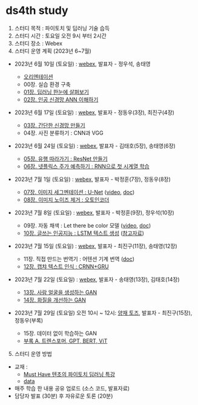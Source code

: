 # ds4th study
1) 스터디 목적 : 파이토치 및 딥러닝 기술 습득
2) 스터디 시간 : 토요일 오전 9시 부터 2시간
3) 스터디 장소 : Webex
4) 스터디 운영 계획 (2023년 6~7월)

- 2023년 6월 10일 (토요일) : [webex](https://lgehq.webex.com/lgehq/e.php?MTID=mbf1a423f021478380e0158b56c831abe	), 발표자 - 정우석, 송태영
  - [오리엔테이션](https://github.com/restful3/ds4th_study/blob/main/doc/%ED%85%90%EC%B4%88%EC%9D%98%20%ED%8C%8C%EC%9D%B4%ED%86%A0%EC%B9%98%20%EB%94%A5%EB%9F%AC%EB%8B%9D%20%ED%8A%B9%EA%B0%95/%EC%98%A4%EB%A6%AC%EC%97%94%ED%85%8C%EC%9D%B4%EC%85%98.pdf)
  - 00장. 실습 환경 구축 
  - [01장. 딥러닝 한눈에 살펴보기](https://github.com/restful3/ds4th_study/blob/main/doc/%ED%85%90%EC%B4%88%EC%9D%98%20%ED%8C%8C%EC%9D%B4%ED%86%A0%EC%B9%98%20%EB%94%A5%EB%9F%AC%EB%8B%9D%20%ED%8A%B9%EA%B0%95/%EC%98%A4%EB%A6%AC%EC%97%94%ED%85%8C%EC%9D%B4%EC%85%98.pdf)
  - [02장. 인공 신경망 ANN 이해하기](https://github.com/restful3/ds4th_study/blob/main/doc/%ED%85%90%EC%B4%88%EC%9D%98%20%ED%8C%8C%EC%9D%B4%ED%86%A0%EC%B9%98%20%EB%94%A5%EB%9F%AC%EB%8B%9D%20%ED%8A%B9%EA%B0%95/%EC%98%A4%EB%A6%AC%EC%97%94%ED%85%8C%EC%9D%B4%EC%85%98.pdf)
  
- 2023년 6월 17일 (토요일) : [webex](https://lgehq.webex.com/lgehq/e.php?MTID=m5d8f65cced19f9230ecc5c65facb7199), 발표자 - 정동우(3장), 최진구(4장)
  - [03장. 간단한 신경망 만들기](https://github.com/restful3/ds4th_study/blob/main/source/%ED%85%90%EC%B4%88%EC%9D%98%20%ED%8C%8C%EC%9D%B4%ED%86%A0%EC%B9%98%20%EB%94%A5%EB%9F%AC%EB%8B%9D%20%ED%8A%B9%EA%B0%95/03_%EA%B0%84%EB%8B%A8%ED%95%9C_%EC%8B%A0%EA%B2%BD%EB%A7%9D_%EB%A7%8C%EB%93%A4%EA%B8%B0_dongwoo.ipynb)
  - 04장. 사진 분류하기 : CNN과 VGG   
  
- 2023년 6월 24일 (토요일) : [webex](https://lgehq.webex.com/lgehq/e.php?MTID=ma5191fe900bde91343d33cd259c6b5cc	), 발표자 - 김태호(5장), 송태영(6장)
  - [05장. 유행 따라가기 : ResNet 만들기](https://github.com/restful3/ds4th_study/blob/main/source/%ED%85%90%EC%B4%88%EC%9D%98%20%ED%8C%8C%EC%9D%B4%ED%86%A0%EC%B9%98%20%EB%94%A5%EB%9F%AC%EB%8B%9D%20%ED%8A%B9%EA%B0%95/05_ResNet_%EC%84%A4%EB%AA%85%EC%9E%90%EB%A3%8C_Teo.ipynb)
  - [06장. 넷플릭스 주가 예측하기 : RNN으로 첫 시계열 학습](https://github.com/restful3/ds4th_study/blob/main/source/%ED%85%90%EC%B4%88%EC%9D%98%20%ED%8C%8C%EC%9D%B4%ED%86%A0%EC%B9%98%20%EB%94%A5%EB%9F%AC%EB%8B%9D%20%ED%8A%B9%EA%B0%95/06_%EB%84%B7%ED%94%8C%EB%A6%AD%EC%8A%A4_%EC%A3%BC%EA%B0%80_%EC%98%88%EC%B8%A1_RNN_Song.ipynb)
  
- 2023년 7월 1일 (토요일) : [webex](https://lgehq.webex.com/lgehq/e.php?MTID=m4f70b78c00d3051e821965abe42f0ecb), 발표자 - 박정훈(7장), 정동우(8장)
  - [07장. 이미지 세그멘테이션 : U-Net](https://github.com/restful3/ds4th_study/blob/main/source/%ED%85%90%EC%B4%88%EC%9D%98%20%ED%8C%8C%EC%9D%B4%ED%86%A0%EC%B9%98%20%EB%94%A5%EB%9F%AC%EB%8B%9D%20%ED%8A%B9%EA%B0%95/07_%EC%9D%B4%EB%AF%B8%EC%A7%80_%EC%84%B8%EA%B7%B8%EB%A9%98%ED%85%8C%EC%9D%B4%EC%85%98_U-Net_%EB%B0%95%EC%A0%95%ED%9B%88.ipynb) ([video](https://www.youtube.com/watch?v=nCL7Y58jzH8), [doc](https://github.com/restful3/ds4th_study/blob/main/doc/%ED%85%90%EC%B4%88%EC%9D%98%20%ED%8C%8C%EC%9D%B4%ED%86%A0%EC%B9%98%20%EB%94%A5%EB%9F%AC%EB%8B%9D%20%ED%8A%B9%EA%B0%95/07_%EC%9D%B4%EB%AF%B8%EC%A7%80_%EC%84%B8%EA%B7%B8%EB%A9%98%ED%85%8C%EC%9D%B4%EC%85%98_U-Net_%EB%B0%95%EC%A0%95%ED%9B%88.pdf))
  - [08장. 이미지 노이즈 제거 : 오토인코더](https://github.com/restful3/ds4th_study/blob/main/source/%ED%85%90%EC%B4%88%EC%9D%98%20%ED%8C%8C%EC%9D%B4%ED%86%A0%EC%B9%98%20%EB%94%A5%EB%9F%AC%EB%8B%9D%20%ED%8A%B9%EA%B0%95/08_%EC%9D%B4%EB%AF%B8%EC%A7%80_%EB%85%B8%EC%9D%B4%EC%A6%88_%EC%A0%9C%EA%B1%B0_%EC%98%A4%ED%84%B0%EC%9D%B8%EC%BD%94%EB%8D%94_dongwoo.ipynb)
  
- 2023년 7월 8일 (토요일) : [webex](https://lgehq.webex.com/lgehq/e.php?MTID=mc706b5630990018907509fe51f508242	), 발표자 - 박정훈(9장), 정우석(10장)
  - 09장. 자동 채색 : Let there be color 모델 ([video](https://youtu.be/qdAI2UjqfvE), [doc](https://github.com/restful3/ds4th_study/blob/main/doc/%ED%85%90%EC%B4%88%EC%9D%98%20%ED%8C%8C%EC%9D%B4%ED%86%A0%EC%B9%98%20%EB%94%A5%EB%9F%AC%EB%8B%9D%20%ED%8A%B9%EA%B0%95/09_%EC%9E%90%EB%8F%99%EC%B1%84%EC%83%89%ED%95%98%EA%B8%B0_%EB%B0%95%EC%A0%95%ED%9B%88.pdf))
  - [10장. 글쓰는 인공지능 : LSTM 텍스트 생성](https://github.com/restful3/ds4th_study/blob/main/source/%ED%85%90%EC%B4%88%EC%9D%98%20%ED%8C%8C%EC%9D%B4%ED%86%A0%EC%B9%98%20%EB%94%A5%EB%9F%AC%EB%8B%9D%20%ED%8A%B9%EA%B0%95/LSTM%ED%85%8D%EC%8A%A4%ED%8A%B8%EC%83%9D%EC%84%B1.ipynb) ([참고자료](https://docs.google.com/presentation/d/1XOb_yx4oIxKGzgdDJlLVo966N6XPOhFk1180i4keu4E/edit?usp=sharing))
 
- 2023년 7월 15일 (토요일) : [webex](https://lgehq.webex.com/lgehq/e.php?MTID=m41cd4fb99efa50819d1c0661cf64e402	), 발표자 - 최진구(11장), 송태영(12장)
  - 11장. 직접 만드는 번역기 : 어텐션 기계 번역 ([doc](https://github.com/restful3/ds4th_study/blob/main/doc/%ED%85%90%EC%B4%88%EC%9D%98%20%ED%8C%8C%EC%9D%B4%ED%86%A0%EC%B9%98%20%EB%94%A5%EB%9F%AC%EB%8B%9D%20%ED%8A%B9%EA%B0%95/%ED%8C%8C%EC%9D%B4%ED%86%A0%EC%B9%98_Attetion.pdf))
  - [12장. 캡챠 텍스트 인식 : CRNN+GRU](https://github.com/restful3/ds4th_study/blob/main/source/%ED%85%90%EC%B4%88%EC%9D%98%20%ED%8C%8C%EC%9D%B4%ED%86%A0%EC%B9%98%20%EB%94%A5%EB%9F%AC%EB%8B%9D%20%ED%8A%B9%EA%B0%95/12_%EC%BA%A1%EC%B1%A0_%ED%85%8D%EC%8A%A4%ED%8A%B8_%EC%9D%B8%EC%8B%9D_CRNN_GRU_Song.ipynb)
 
- 2023년 7월 22일 (토요일) : [webex](https://lgehq.webex.com/lgehq/e.php?MTID=m31953a236e70e9f5586722e09581e3bf	), 발표자 - 송태영(13장), 김태호(14장)
  - [13장. 사람 얼굴을 생성하는 GAN](https://github.com/restful3/ds4th_study/blob/main/source/%ED%85%90%EC%B4%88%EC%9D%98%20%ED%8C%8C%EC%9D%B4%ED%86%A0%EC%B9%98%20%EB%94%A5%EB%9F%AC%EB%8B%9D%20%ED%8A%B9%EA%B0%95/13_%EC%82%AC%EB%9E%8C_%EC%96%BC%EA%B5%B4%EC%9D%84_%EC%83%9D%EC%84%B1%ED%95%98%EB%8A%94_GAN_Song.ipynb)
  - [14장. 화질을 개선하는 GAN](https://github.com/restful3/ds4th_study/blob/main/source/%ED%85%90%EC%B4%88%EC%9D%98%20%ED%8C%8C%EC%9D%B4%ED%86%A0%EC%B9%98%20%EB%94%A5%EB%9F%AC%EB%8B%9D%20%ED%8A%B9%EA%B0%95/14_1_%ED%99%94%EC%A7%88%EC%9D%84%20%EA%B0%9C%EC%84%A0%ED%95%98%EB%8A%94%20GAN.ipynb)
- 2023년 7월 29일 (토요일) 오전 10시 ~ 12시: [양재 토즈](https://moim.toz.co.kr/branchDetail?branch_id=368),  발표자 - 최진구(15장), 정동우(부록)
  - 15장. 데이터 없이 학습하는 GAN  
  - [부록 A. 트렌스포머, GPT, BERT, ViT](https://github.com/restful3/ds4th_study/blob/main/doc/%ED%85%90%EC%B4%88%EC%9D%98%20%ED%8C%8C%EC%9D%B4%ED%86%A0%EC%B9%98%20%EB%94%A5%EB%9F%AC%EB%8B%9D%20%ED%8A%B9%EA%B0%95/%ED%8A%B8%EB%9E%9C%EC%8A%A4%ED%8F%AC%EB%A8%B8_GPT_BERT_ViT_%EC%95%8C%EC%95%84%EB%B3%B4%EA%B8%B0.pdf)

5) 스터디 운영 방법
- 교재 : 
  - [Must Have 텐초의 파이토치 딥러닝 특강](https://www.millie.co.kr/v3/bookDetail/179572834?referrer=searchResult)
  - [data](https://drive.google.com/drive/u/0/folders/1_XuoiGdAoueqwYcaJtt5NhJEFGHJKtvG)
- 매주 학습 한 내용 공유 업로드 (소스 코드, 발표자료)
- 담당자 발표 (30분) 후 자유로운 토론 (20분)
